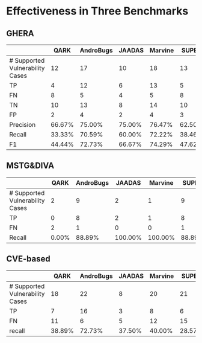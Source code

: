 # Effectiveness  in Three Benchmarks 

## GHERA

|                                 | QARK   | AndroBugs | JAADAS | Marvine | SUPER  | MobSF  | SPECK  | AUSERA |
| ------------------------------- | ------ | --------- | ------ | ------- | ------ | ------ | ------ | ------ |
| # Supported Vulnerability Cases | 12     | 17        | 10     | 18      | 13     | 20     | 13     | 16     |
| TP                              | 4      | 12        | 6      | 13      | 5      | 13     | 8      | 15     |
| FN                              | 8      | 5         | 4      | 5       | 8      | 7      | 5      | 1      |
| TN                              | 10     | 13        | 8      | 14      | 10     | 13     | 9      | 12     |
| FP                              | 2      | 4         | 2      | 4       | 3      | 7      | 4      | 4      |
| Precision                       | 66.67% | 75.00%    | 75.00% | 76.47%  | 62.50% | 65.00% | 66.67% | 78.95% |
| Recall                          | 33.33% | 70.59%    | 60.00% | 72.22%  | 38.46% | 65.00% | 61.54% | 93.75% |
| F1                              | 44.44% | 72.73%    | 66.67% | 74.29%  | 47.62% | 65.00% | 64.00% | 85.71% |

## MSTG&DIVA

|                                 | QARK  | AndroBugs | JAADAS  | Marvine | SUPER  | MobSF  | SPECK  | AUSERA  |
| ------------------------------- | ----- | --------- | ------- | ------- | ------ | ------ | ------ | ------- |
| # Supported Vulnerability Cases | 2     | 9         | 2       | 1       | 9      | 11     | 6      | 13      |
| TP                              | 0     | 8         | 2       | 1       | 8      | 10     | 5      | 13      |
| FN                              | 2     | 1         | 0       | 0       | 1      | 1      | 1      | 0       |
| Recall                          | 0.00% | 88.89%    | 100.00% | 100.00% | 88.89% | 90.91% | 83.33% | 100.00% |

## CVE-based

|                                 | QARK   | AndroBugs | JAADAS | Marvine | SUPER  | MobSF  | SPECK  | AUSERA |
| ------------------------------- | ------ | --------- | ------ | ------- | ------ | ------ | ------ | ------ |
| # Supported Vulnerability Cases | 18     | 22        | 8      | 20      | 21     | 29     | 20     | 26     |
| TP                              | 7      | 16        | 3      | 8       | 6      | 21     | 17     | 21     |
| FN                              | 11     | 6         | 5      | 12      | 15     | 8      | 3      | 5      |
| recall                          | 38.89% | 72.73%    | 37.50% | 40.00%  | 28.57% | 72.41% | 85.00% | 80.77% |